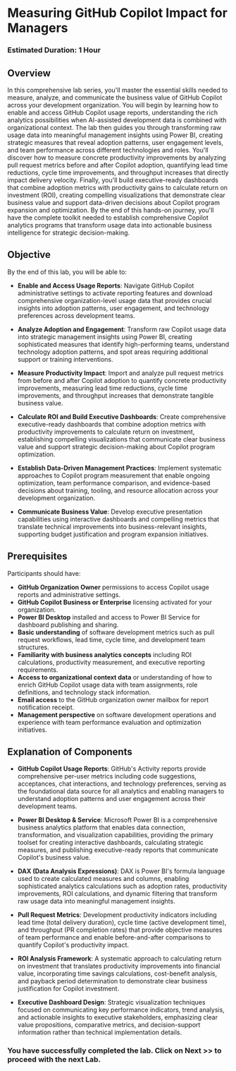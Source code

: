 # Measuring GitHub Copilot Impact for Managers

### Estimated Duration: 1 Hour

## Overview

In this comprehensive lab series, you'll master the essential skills needed to measure, analyze, and communicate the business value of GitHub Copilot across your development organization. You will begin by learning how to enable and access GitHub Copilot usage reports, understanding the rich analytics possibilities when AI-assisted development data is combined with organizational context. The lab then guides you through transforming raw usage data into meaningful management insights using Power BI, creating strategic measures that reveal adoption patterns, user engagement levels, and team performance across different technologies and roles. You'll discover how to measure concrete productivity improvements by analyzing pull request metrics before and after Copilot adoption, quantifying lead time reductions, cycle time improvements, and throughput increases that directly impact delivery velocity. Finally, you'll build executive-ready dashboards that combine adoption metrics with productivity gains to calculate return on investment (ROI), creating compelling visualizations that demonstrate clear business value and support data-driven decisions about Copilot program expansion and optimization. By the end of this hands-on journey, you'll have the complete toolkit needed to establish comprehensive Copilot analytics programs that transform usage data into actionable business intelligence for strategic decision-making.

## Objective

By the end of this lab, you will be able to:

- **Enable and Access Usage Reports**: Navigate GitHub Copilot administrative settings to activate reporting features and download comprehensive organization-level usage data that provides crucial insights into adoption patterns, user engagement, and technology preferences across development teams.

- **Analyze Adoption and Engagement**: Transform raw Copilot usage data into strategic management insights using Power BI, creating sophisticated measures that identify high-performing teams, understand technology adoption patterns, and spot areas requiring additional support or training interventions.

- **Measure Productivity Impact**: Import and analyze pull request metrics from before and after Copilot adoption to quantify concrete productivity improvements, measuring lead time reductions, cycle time improvements, and throughput increases that demonstrate tangible business value.

- **Calculate ROI and Build Executive Dashboards**: Create comprehensive executive-ready dashboards that combine adoption metrics with productivity improvements to calculate return on investment, establishing compelling visualizations that communicate clear business value and support strategic decision-making about Copilot program optimization.

- **Establish Data-Driven Management Practices**: Implement systematic approaches to Copilot program measurement that enable ongoing optimization, team performance comparison, and evidence-based decisions about training, tooling, and resource allocation across your development organization.

- **Communicate Business Value**: Develop executive presentation capabilities using interactive dashboards and compelling metrics that translate technical improvements into business-relevant insights, supporting budget justification and program expansion initiatives.

## Prerequisites

Participants should have:

- **GitHub Organization Owner** permissions to access Copilot usage reports and administrative settings.
- **GitHub Copilot Business or Enterprise** licensing activated for your organization.
- **Power BI Desktop** installed and access to Power BI Service for dashboard publishing and sharing.
- **Basic understanding** of software development metrics such as pull request workflows, lead time, cycle time, and development team structures.
- **Familiarity with business analytics concepts** including ROI calculations, productivity measurement, and executive reporting requirements.
- **Access to organizational context data** or understanding of how to enrich GitHub Copilot usage data with team assignments, role definitions, and technology stack information.
- **Email access** to the GitHub organization owner mailbox for report notification receipt.
- **Management perspective** on software development operations and experience with team performance evaluation and optimization initiatives.

## Explanation of Components

- **GitHub Copilot Usage Reports**: GitHub's Activity reports provide comprehensive per-user metrics including code suggestions, acceptances, chat interactions, and technology preferences, serving as the foundational data source for all analytics and enabling managers to understand adoption patterns and user engagement across their development teams.

- **Power BI Desktop & Service**: Microsoft Power BI is a comprehensive business analytics platform that enables data connection, transformation, and visualization capabilities, providing the primary toolset for creating interactive dashboards, calculating strategic measures, and publishing executive-ready reports that communicate Copilot's business value.

- **DAX (Data Analysis Expressions)**: DAX is Power BI's formula language used to create calculated measures and columns, enabling sophisticated analytics calculations such as adoption rates, productivity improvements, ROI calculations, and dynamic filtering that transform raw usage data into meaningful management insights.

- **Pull Request Metrics**: Development productivity indicators including lead time (total delivery duration), cycle time (active development time), and throughput (PR completion rates) that provide objective measures of team performance and enable before-and-after comparisons to quantify Copilot's productivity impact.

- **ROI Analysis Framework**: A systematic approach to calculating return on investment that translates productivity improvements into financial value, incorporating time savings calculations, cost-benefit analysis, and payback period determination to demonstrate clear business justification for Copilot investment.

- **Executive Dashboard Design**: Strategic visualization techniques focused on communicating key performance indicators, trend analysis, and actionable insights to executive stakeholders, emphasizing clear value propositions, comparative metrics, and decision-support information rather than technical implementation details.

### You have successfully completed the lab. Click on **Next >>** to proceed with the next Lab.
